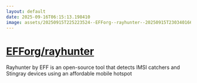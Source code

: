 ```yaml
---
layout: default
date: 2025-09-16T06:15:13.198410
image: assets/20250915T225223524--EFForg--rayhunter--20250915T230340166--cropped.png
---
```


# [EFForg/rayhunter](https://github.com/EFForg/rayhunter)

Rayhunter by EFF is an open-source tool that detects IMSI catchers and Stingray devices using an affordable mobile hotspot
